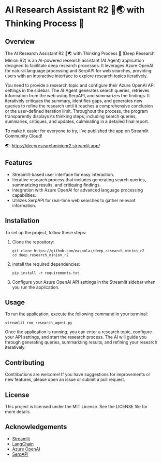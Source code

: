 # AI Research Assistant R2 🔎🌏 with Thinking Process 🧠

## Overview
The AI Research Assistant R2 🔎🌏 with Thinking Process 🧠 (Deep Research Minion R2) is an AI-powered research assistant (AI Agent) application designed to facilitate deep research processes. It leverages Azure OpenAI for natural language processing and SerpAPI for web searches, providing users with an interactive interface to explore research topics iteratively.

You need to provide a research topic and configure their Azure OpenAI API settings in the sidebar. The AI Agent generates search queries, retrieves information from the web using SerpAPI, and summarizes the findings. It iteratively critiques the summary, identifies gaps, and generates new queries to refine the research until it reaches a comprehensive conclusion or the user-defined iteration limit. Throughout the process, the program transparently displays its thinking steps, including search queries, summaries, critiques, and updates, culminating in a detailed final report.

To make it easier for everyone to try, I’ve published the app on Streamlit Community Cloud!

🌏: https://deepresearchminionr2.streamlit.app/

## Features
- Streamlit-based user interface for easy interaction.
- Iterative research process that includes generating search queries, summarizing results, and critiquing findings.
- Integration with Azure OpenAI for advanced language processing capabilities.
- Utilizes SerpAPI for real-time web searches to gather relevant information.

## Installation
To set up the project, follow these steps:

1. Clone the repository:
   ```
   git clone https://github.com/easonlai/deep_research_minion_r2
   cd deep_research_minion_r2
   ```

2. Install the required dependencies:
   ```
   pip install -r requirements.txt
   ```

3. Configure your Azure OpenAI API settings in the Streamlit sidebar when you run the application.

## Usage
To run the application, execute the following command in your terminal:
```
streamlit run research_agent.py
```

Once the application is running, you can enter a research topic, configure your API settings, and start the research process. The AI will guide you through generating queries, summarizing results, and refining your research iteratively.

## Contributing
Contributions are welcome! If you have suggestions for improvements or new features, please open an issue or submit a pull request.

## License
This project is licensed under the MIT License. See the LICENSE file for more details.

## Acknowledgements

- [Streamlit](https://streamlit.io/)
- [LangChain](https://www.langchain.com/)
- [Azure OpenAI](https://azure.microsoft.com/en-us/products/ai-services/openai-service/)
- [SerpAPI](https://serpapi.com/)